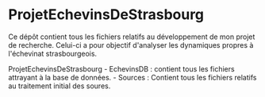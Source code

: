 # ProjetEchevinsDeStrasbourg
Ce dépôt contient tous les fichiers relatifs au développement de mon projet de recherche.
Celui-ci a pour objectif d'analyser les dynamiques propres à l'échevinat strasbourgeois.

ProjetEchevinsDeStrasbourg
	- EchevinsDB : contient tous les fichiers attrayant à la base de données.
	- Sources : Contient tous les fichiers relatifs au traitement initial des soures.
